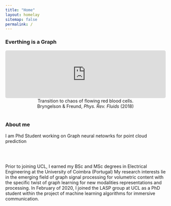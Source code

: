 ```yaml
---
title: "Home"
layout: homelay
sitemap: false
permalink: /
---
```


### Everthing is a Graph



<div class="container">
<div class="row">
<center>
<iframe src="https://player.vimeo.com/video/455688517?autoplay=1&loop=1&autopause=0&muted=1&quality=360p&background=1" width="100%" style="border-style:solid;border-radius:5px;" frameborder="0" allow="autoplay"></iframe>
Transition to chaos of flowing red blood cells. <br/>
Bryngelson & Freund, <i>Phys. Rev. Fluids</i> (2018)
</center>
</div>
</div>
<br/>

### About me
I am Phd Student working on Graph neural netowrks for point cloud prediction 

<br/>
<br/>


Prior to joining UCL, I earned my BSc and MSc degrees in Electrical Engineering at the University of Coimbra (Portugal)
My research interests lie in the emerging field of graph signal processing for volumetric content with the specific twist of graph learning for new modalities representations and processing.
In February of 2020, I joined the LASP group at UCL as a PhD student within the project of machine learning algorithms for immersive communication.

